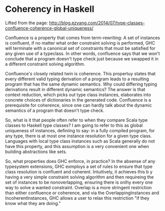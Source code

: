 
# Coherency in Haskell

Lifted from the page: http://blog.ezyang.com/2014/07/type-classes-confluence-coherence-global-uniqueness/

Confluence is a property that comes from term-rewriting: A set of instances is
confluent, if no matter what order constraint solving is performed, GHC will
terminate with a canonical set of constraints that must be satisfied for any
given use of a typeclass. In other words, confluence says that we won't
conclude that a program doesn't type check just because we swapped it in a
different constraint solving algorithm.

Confluence's closely related twin is coherence. This propertuy states that
every different valid typing derivation of a program leads to a resulting
program that has the same dynamic semantics. Why could differing typing
derivations result in different dynamic semantics? The answer is that context
reduction, which picks out type class instances, elaborates into concrete
choices of dictionaries in the generated code. Confluence is a prerequisite for
coherence, since one can hardly talk about the dynamic semantics of a program
that doesn't type check.

So, what is it that people often refer to when they compare Scala type classes
to Haskell type classes? I am going to refer to this as global uniqueness of
instances, definiing to say: in a fully compiled program, for any type, there
is at most one instance resolution for a given type class. Languages with local
type class instances such as Scala generally do not have this property, and
this assumption is a very convenient one when building abstractions like sets.

So, what properties does GHC enforce, in practice? In the absense of any
typesystem extensions, GHC exmploys a set of rules to ensure that type class
resolution is confluent and coherent. Intuitively, it achieves this b y having
a very simple constraint solving algorithm and then requireing the set of
instances to be nonoverlapping, ensuring there is onlhy every one way to solve
a wanted constraint. Overlap is a more stringent restriction than either
confluence or coherence, and via the OverlappingInstances and
IncoherentInstances, GHC allows a user to relax this restriction "if they know
what they are doing."

